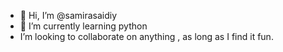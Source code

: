 - 👋 Hi, I’m @samirasaidiy
- 🌱 I’m currently learning python
-  I’m looking to collaborate on anything , as long as I find it fun.


<!---
samirasaidiy/samirasaidiy is a ✨ special ✨ repository because its `README.md` (this file) appears on your GitHub profile.
You can click the Preview link to take a look at your changes.
--->
